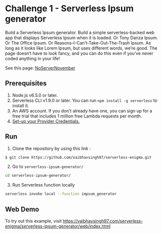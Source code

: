 # Challenge 1 - Serverless Ipsum generator

Build a Serverless Ipsum generator. Build a simple serverless-backed web app that displays Serverless Ipsum when it is loaded. Or Tony Danza Ipsum. Or The Office Ipsum. Or Reasons-I-Can’t-Take-Out-The-Trash Ipsum. As long as it looks like Lorem Ipsum, but uses different words, we’re good. The page doesn’t have to look fancy, and you can do this even if you’ve never coded anything in your life!

See this page: [NoServerNovember](https://serverless.com/blog/no-server-november-challenge/)  

## Prerequisites

1. Node.js v6.5.0 or later.
2. Serverless CLI v1.9.0 or later. You can run `npm install -g serverless` to install it.
3. An AWS account. If you don't already have one, you can sign up for a free trial that includes 1 million free Lambda requests per month.
4. [Set-up your Provider Credentials.](https://serverless.com/framework/docs/providers/aws/guide/credentials/)

## Run

1. Clone the repository by using this link :

```bash
$ git clone https://github.com/vaibhavsingh97/serverless-enigma.git
```
2. Go to `serverless-ipsum-generator/`

```bash
cd serverless-ipsum-generator/
```

3. Run Serverless function locally

```bash
serverless invoke local --function impsum_generator
```

## Web Demo
To try out this example, visit
https://vaibhavsingh97.com/serverless-enigma/serverless-ipsum-generator/web/index.html
